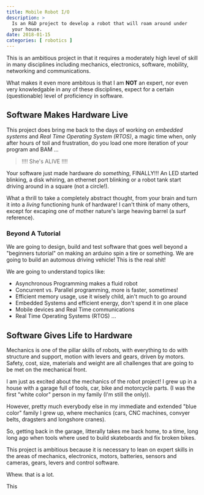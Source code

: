 ```yaml
---
title: Mobile Robot I/O
description: > 
  Is an R&D project to develop a robot that will roam around under
  your house.
date: 2018-01-15
categories: [ robotics ]
---
```


This is an ambitious project in that it requires a moderately high
level of skill in many disciplines including mechanics, electronics,
software, mobility, networking and communications.
<!--more-->

What makes it even more ambitous is that I am **NOT** an expert, nor
even very knowledgable in any of these disciplines, expect for a
certain (questionable) level of proficiency in software. 

## Software Makes Hardware Live

This project does bring me back to the days of working on _embedded
systems_ and _Real Time Operating System (RTOS)_, a magic time when,
only after hours of toil and frustration, do you load one more
iteration of your program and BAM ...

> !!!! She's ALIVE !!!!

Your software just made hardware *do something*, FINALLY!!!  An LED
started blinking, a disk whiring, an ethernet port blinking or a robot
tank start driving around in a square (not a circle!).

What a thrill to take a completely abstract thought, from your brain
and turn it into a _living_ functioning hunk of hardware!  I can't
think of many others, except for excaping one of mother nature's large
heaving barrel (a surf reference).

### Beyond A Tutorial

We are going to design, build and test software that goes well beyond
a "beginners tutorial" on making an arduino spin a tire or something.
We are going to build an automous driving vehicle!  This is the real
shit! 

We are going to understand topics like:

- Asynchronous Programming makes a fluid robot
- Concurrent vs. Parallel programming, more is faster, sometimes!
- Efficient memory usage, use it wisely child, ain't much to go around
- Embedded Systems and efficient energy, don't spend it in one place
- Mobile devices and Real Time communications
- Real Time Operating Systems (RTOS) ...

## Software Gives Life to Hardware

Mechanics is one of the pillar skills of robots, with everything to do
with structure and support, motion with levers and gears, driven by
motors. Safety, cost, size, materials and weight are all challenges
that are going to be met on the mechanical front.

I am just as excited about the mechanics of the robot project!  I grew
up in a house with a garage full of tools, car, bike and motorcycle
parts.  (I was the first "white color" person in my family (I'm still
the only)).

However, pretty much everybody else in my immediate and extended "blue
color" family I grew up, where mechanics (cars, CNC machines, convyer
belts, dragsters and longshore cranes).

So, getting back in the garage, litterally takes me back home, to a
time, long long ago when tools where used to build skateboards and fix
broken bikes.



This project is ambitious because it is necessary to lean on expert
skills in the areas of mechanics, electronics, motors, batteries,
sensors and cameras, gears, levers and control software.

Whew. that is a lot.

This 

